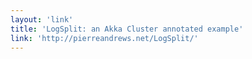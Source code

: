 ```yaml
---
layout: 'link'
title: 'LogSplit: an Akka Cluster annotated example'
link: 'http://pierreandrews.net/LogSplit/'
---
```

